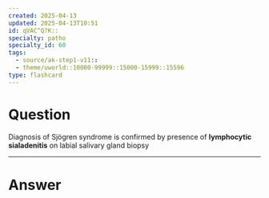 ```yaml
---
created: 2025-04-13
updated: 2025-04-13T10:51
id: qVAC^Q?K::
specialty: patho
specialty_id: 60
tags:
  - source/ak-step1-v11::
  - theme/uworld::10000-99999::15000-15999::15596
type: flashcard
---
```


# Question
Diagnosis of Sjögren syndrome is confirmed by presence of **lymphocytic sialadenitis** on labial salivary gland biopsy

---

# Answer
